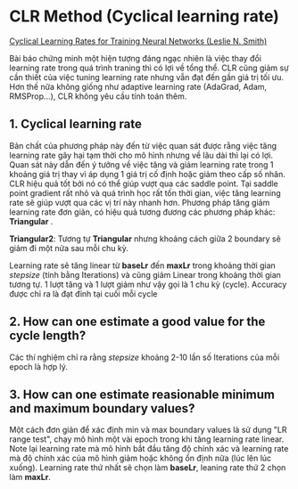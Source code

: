 # CLR Method (Cyclical learning rate)
[Cyclical Learning Rates for Training Neural Networks (Leslie N. Smith)](https://arxiv.org/pdf/1506.01186.pdf)

Bài báo chứng minh một hiện tượng đáng ngạc nhiên là việc thay đổi learning rate trong quá trình traning thì có lợi về tổng thể. CLR cũng giảm sự cần thiết của việc tuning learning rate nhưng vẫn đạt đến gần giá trị tối ưu. Hơn thế nữa không giống như adaptive learning rate (AdaGrad, Adam, RMSProp...), CLR không yêu cầu tính toán thêm.

## 1. Cyclical learning rate
Bản chất của phương pháp này đến từ việc quan sát được rằng việc tăng learning rate gây hại tạm thời cho mô hình nhưng về lâu dài thì lại có lợi. Quan sát này dẫn đến ý tưởng về việc tăng và giảm learning rate trong 1 khoảng giá trị thay vì áp dụng 1 giá trị cố định hoặc giảm theo cấp số nhân.
CLR hiệu quả tốt bởi nó có thể giúp vượt qua các saddle point. Tại saddle point gradient rất nhỏ và quá trình học rất tốn thời gian, việc tăng learning rate sẽ giúp vượt qua các vị trí này nhanh hơn.
Phương pháp tăng giảm learning rate đơn giản, có hiệu quả tương đương các phương pháp khác: **Triangular** . 

**Triangular2**:  Tương tự **Triangular** nhưng khoảng cách giữa 2 boundary sẽ giảm đi một nửa sau mỗi chu kỳ.
 
Learning rate sẽ tăng linear từ **baseLr** đến **maxLr** trong khoảng thời gian  *stepsize* (tính bằng Iterations) và cũng giảm Linear trong khoảng thời gian tương tự.
1 lượt tăng và 1 lượt giảm như vậy gọi là 1 chu kỳ (cycle).
Accuracy được chỉ ra là đạt đỉnh tại cuối mỗi cycle
## 2. How can one estimate a good value for the cycle length?
Các thí nghiệm chỉ ra rằng *stepsize* khoảng 2-10 lần số Iterations của mỗi epoch là hợp lý.
## 3. How can one estimate reasionable minimum and maximum boundary values?
Một cách đơn giản để xác định min và max boundary values là sử dụng "LR range test", chạy mô hình một vài epoch trong khi tăng learning rate linear. Note lại learning rate mà mô hình bắt đầu tăng độ chính xác và learning rate mà độ chính xác của mô hình giảm hoặc không ổn định nữa (lúc lên lúc xuống). Learning rate thứ nhất sẽ chọn làm **baseLr**, leaning rate thứ 2 chọn làm **maxLr**.  
